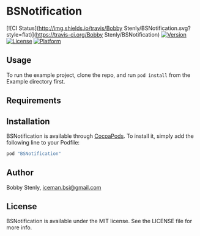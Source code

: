 # BSNotification

[![CI Status](http://img.shields.io/travis/Bobby Stenly/BSNotification.svg?style=flat)](https://travis-ci.org/Bobby Stenly/BSNotification)
[![Version](https://img.shields.io/cocoapods/v/BSNotification.svg?style=flat)](http://cocoapods.org/pods/BSNotification)
[![License](https://img.shields.io/cocoapods/l/BSNotification.svg?style=flat)](http://cocoapods.org/pods/BSNotification)
[![Platform](https://img.shields.io/cocoapods/p/BSNotification.svg?style=flat)](http://cocoapods.org/pods/BSNotification)

## Usage

To run the example project, clone the repo, and run `pod install` from the Example directory first.

## Requirements

## Installation

BSNotification is available through [CocoaPods](http://cocoapods.org). To install
it, simply add the following line to your Podfile:

```ruby
pod "BSNotification"
```

## Author

Bobby Stenly, iceman.bsi@gmail.com

## License

BSNotification is available under the MIT license. See the LICENSE file for more info.
